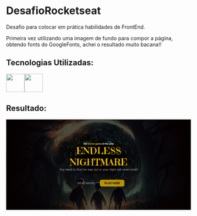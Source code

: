 # DesafioRocketseat
Desafio para colocar em prática habilidades de FrontEnd.

Primeira vez utilizando uma imagem de fundo para compor a página, obtendo fonts do GoogleFonts, achei o resultado muito bacana!!

## Tecnologias Utilizadas:
<img src="https://cdn.jsdelivr.net/gh/devicons/devicon@latest/icons/html5/html5-original.svg" width="50" height="50"/><img src="https://cdn.jsdelivr.net/gh/devicons/devicon@latest/icons/css3/css3-original.svg" width="50" height="50"/>

## Resultado:
<p float="left">
<img src="/PgGameHorror.png" width="600px"/>

